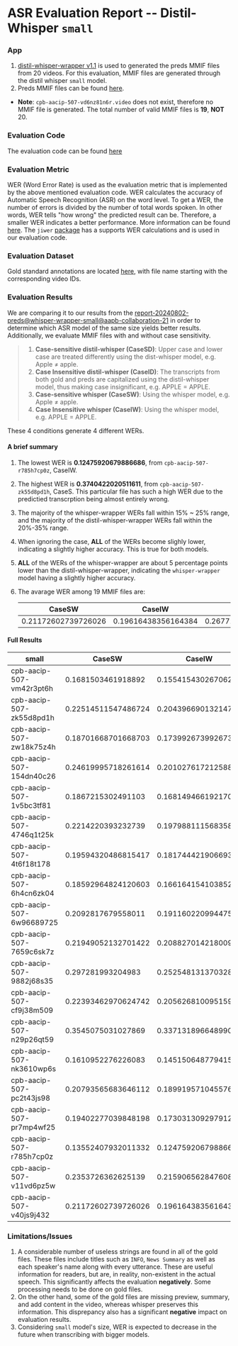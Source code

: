 # ASR Evaluation Report  -- Distil-Whisper `small`

### App
1. [distil-whisper-wrapper v1.1](https://github.com/clamsproject/app-distil-whisper-wrapper/tree/v1.1) is used to generated the preds MMIF files from 20 videos. For this evaluation, MMIF files are generated through the distil whisper `small` model.
2. Preds MMIF files can be found [here](https://github.com/clamsproject/aapb-evaluations/tree/asr-new-eval/asr_eval/preds%40distil-whisper-wrapper-small%40aapb-collaboration-21).
* **Note**: `cpb-aacip-507-vd6nz81n6r.video` does not exist, therefore no MMIF file is generated. The total number of valid MMIF files is **19**, **NOT** 20.

### Evaluation Code
The evaluation code can be found [here](https://github.com/clamsproject/aapb-evaluations/tree/asr-new-eval/asr_eval)

### Evaluation Metric
WER (Word Error Rate) is used as the evaluation metric that is implemented by 
the above mentioned evaluation code. WER calculates the accuracy of Automatic 
Speech Recognition (ASR) on the word level. To get a WER, the number of errors 
is divided by the number of total words spoken. In other words, WER tells 
"how wrong" the predicted result can be. Therefore, a smaller WER indicates a 
better performance. More information can be found [here](https://en.wikipedia.org/wiki/Word_error_rate).
The `jiwer` [package](https://jitsi.github.io/jiwer/) has a supports WER 
calculations and is used in our evaluation code.

### Evaluation Dataset
Gold standard annotations are located [here](https://github.com/clamsproject/aapb-collaboration/tree/89b8b123abbd4a9a67c525cc480173b52e0d05f0/21), with file name starting with the corresponding video IDs.

### Evaluation Results
We are comparing it to our results from the [report-20240802-preds@whisper-wrapper-small@aapb-collaboration-21](link-here)
in order to determine which ASR model of the same size yields better results. 
Additionally, we evaluate MMIF files with and without case sensitivity.
>1. **Case-sensitive distil-whisper (CaseSD)**: Upper case and lower case are treated differently using the dist-whisper model, e.g. Apple ≠ apple.
>2. **Case Insensitive distil-whisper (CaseID)**: The transcripts from both gold and preds are capitalized using the distil-whisper model, thus making case insignificant, e.g. APPLE = APPLE.
>3. **Case-sensitive whisper (CaseSW)**: Using the whisper model, e.g. Apple ≠ apple.
>4. **Case Insensitive whisper (CaseIW)**: Using the whisper model, e.g. APPLE = APPLE.

These 4 conditions generate 4 different WERs.

#### A brief summary
1. The lowest WER is **0.12475920679886686**, from `cpb-aacip-507-r785h7cp0z`, CaseIW.
2. The highest WER is **0.3740422020511611**, from `cpb-aacip-507-zk55d8pd1h`, CaseS. This particular file has such a high WER due to the predictied transcrption being almost entirely wrong.
3. The majority of the whisper-wrapper WERs fall within 15% ~ 25% range, and the majority of the distil-whisper-wrapper WERs fall within the 20%-35% range.
4. When ignoring the case, **ALL** of the WERs become slighly lower, indicating a slightly higher accuracy. This is true for both models.
5. **ALL** of the WERs of the whisper-wrapper are about 5 percentage points lower than the distil-whisper-wrapper, indicating the `whisper-wrapper` model having a slightly higher accuracy.
5. The avarage WER among 19 MMIF files are:

    | CaseSW |       CaseIW        |               CaseSD                |      Case SD       |
    |:-------------------:|:-----------------------------------:|:------------------:| :---: |
    | 0.21172602739726026| 0.19616438356164384 |0.26771980877156515| 0.2481812512991062 |

#### Full Results
| small                    | CaseSW              | CaseIW              | Case SD             | Case ID             |
|--------------------------|---------------------|---------------------|---------------------|---------------------|
| cpb-aacip-507-vm42r3pt6h | 0.1681503461918892  | 0.1554154302670623  | 0.2528618672093615  | 0.2372169931315187  |
| cpb-aacip-507-zk55d8pd1h | 0.22514511547486724 | 0.2043966901321477  | 0.3740422020511611  | 0.3581280207473771  |
| cpb-aacip-507-zw18k75z4h | 0.18701668701668703 | 0.17399267399267399 | 0.26771980877156515 | 0.2481812512991062  |
| cpb-aacip-507-154dn40c26 | 0.24619995718261614 | 0.2010276172125883  | 0.22536330608537694 | 0.20878746594005448 |
| cpb-aacip-507-1v5bc3tf81 | 0.1867215302491103  | 0.16814946619217083 | 0.28156917363045497 | 0.2639275766016713  |
| cpb-aacip-507-4746q1t25k | 0.2214220393232739  | 0.1979881115683585  | 0.31563421828908556 | 0.2884955752212389  |
| cpb-aacip-507-4t6f18t178 | 0.19594320486815417 | 0.1817444219066937  | 0.3066721077331157  | 0.29034890838604366 |
| cpb-aacip-507-6h4cn6zk04 | 0.18592964824120603 | 0.1661641541038526  | 0.2733205806233825  | 0.25137841791380666 |
| cpb-aacip-507-6w96689725 | 0.2092817679558011  | 0.19116022099447513 | 0.2147463456577816  | 0.1943250214961307  |
| cpb-aacip-507-7659c6sk7z | 0.21949052132701422 | 0.20882701421800948 | 0.3305839656878918  | 0.3177169251072253  |
| cpb-aacip-507-9882j68s35 | 0.297281993204983   | 0.25254813137032844 | 0.30311391407173827 | 0.2869530942057548  |
| cpb-aacip-507-cf9j38m509 | 0.22393462970624742 | 0.2056268100951593  | 0.33319044046725965 | 0.3143285821455364  |
| cpb-aacip-507-n29p26qt59 | 0.3545075031027869  | 0.3371318966489902  | 0.321889327220386   | 0.3022710310267619  |
| cpb-aacip-507-nk3610wp6s | 0.1610952276226083  | 0.145150648779415   | 0.2656037991858887  | 0.2512437810945274  |
| cpb-aacip-507-pc2t43js98 | 0.20793565683646112 | 0.1899195710455764  | 0.30646570554827435 | 0.28134556574923547 |
| cpb-aacip-507-pr7mp4wf25 | 0.19402277039848198 | 0.17303130929791272 | 0.3247798742138365  | 0.30150943396226415 |
| cpb-aacip-507-r785h7cp0z | 0.13552407932011332 | 0.12475920679886686 | 0.1969662408759124  | 0.18499087591240876 |
| cpb-aacip-507-v11vd6pz5w | 0.2353726362625139  | 0.21590656284760845 | 0.3511577942229649  | 0.33038911434709956 |
| cpb-aacip-507-v40js9j432 | 0.21172602739726026 | 0.19616438356164384 | 0.2969094922737307  | 0.27803532008830023 |

### Limitations/Issues
1. A considerable number of useless strings are found in all of the gold files. These files include titles such as `INFO`, `News Summary` as well as each speaker's name along with every utterance. These are useful information for readers, but are, in reality, non-existent in the actual speech. This significantly affects the evaluation **negatively**. Some processing needs to be done on gold files.
2. On the other hand, some of the gold files are missing preview, summary, and add content in the video, whereas whisper preserves this information. This disprepancy also has a significant **negative** impact on evaluation results. 
4. Considering `small` model's size, WER is expected to decrease in the future when transcribing with bigger models.